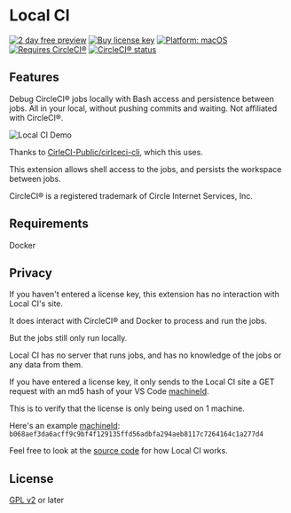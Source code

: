# Local CI

[![2 day free preview](https://badgen.net/badge/trial/2%20day/red)](https://getlocalci.com)
[![Buy license key](https://badgen.net/badge/$/paid/yellow)](https://getlocalci.com)
[![Platform: macOS](https://badgen.net/badge/platform/MacOS/green)](https://getlocalci.come)
[![Requires CircleCI®](https://badgen.net/badge/requires/CircleCI%C2%AE/green)](https://circleci.com)
[![CircleCI® status](https://badgen.net/github/status/getlocalci/local-ci/develop/CircleCI)](https://circleci.com/gh/getlocalci/local-ci)

## Features

Debug CircleCI® jobs locally with Bash access and persistence between jobs. All in your local, without pushing commits and waiting. Not affiliated with CircleCI®.

![Local CI Demo](https://user-images.githubusercontent.com/4063887/132140183-e2b34f96-7e44-4f51-be33-59603c994a18.gif)

Thanks to [CirleCI-Public/cirlceci-cli](https://github.com/circleci-public/circleci-cli), which this uses.

This extension allows shell access to the jobs, and persists the workspace between jobs.

CircleCI® is a registered trademark of Circle Internet Services, Inc.

## Requirements

Docker

## Privacy

If you haven't entered a license key, this extension has no interaction with Local CI's site.

It does interact with CircleCI® and Docker to process and run the jobs.

But the jobs still only run locally.

Local CI has no server that runs jobs, and has no knowledge of the jobs or any data from them.

If you have entered a license key, it only sends to the Local CI site a GET request with an md5 hash of your VS Code [machineId](https://code.visualstudio.com/api/references/vscode-api#3251).

This is to verify that the license is only being used on 1 machine.

Here's an example [machineId](https://code.visualstudio.com/api/references/vscode-api#3251): `b068aef3da6acff9c9bf4f129135ffd56adbfa294aeb8117c7264164c1a277d4`

Feel free to look at the [source code](https://github.com/getlocalci/local-ci/tree/develop/src) for how Local CI works.

## License
[GPL v2](LICENSE) or later
